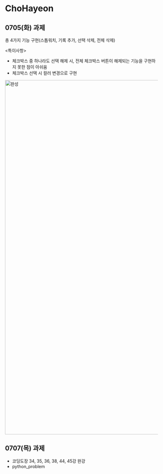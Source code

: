# ChoHayeon
## 0705(화) 과제
총 4가지 기능 구현(스톱워치, 기록 추가, 선택 삭제, 전체 삭제)

<특이사항>
- 체크박스 중 하나라도 선택 해제 시, 전체 체크박스 버튼이 해제되는 기능을 구현하지 못한 점이 아쉬움
- 체크박스 선택 시 컬러 변경으로 구현
<img width="1166" alt="완성" src="https://user-images.githubusercontent.com/94125863/177603435-5c654dff-a965-42fc-ab13-dc18c55baada.png">

## 0707(목) 과제
- 코딩도장 34, 35, 36, 38, 44, 45강 완강
- python_problem